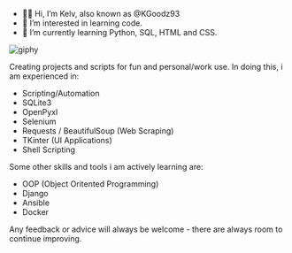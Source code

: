 - 👋🏾 Hi, I’m Kelv, also known as @KGoodz93
- 👀 I’m interested in learning code.
- 🌱 I’m currently learning Python, SQL, HTML and CSS.

![giphy](https://user-images.githubusercontent.com/82043281/172652305-1bfbc708-7215-4f75-98ca-31c7ba3d155b.gif)

Creating projects and scripts for fun and personal/work use. In doing this, i am experienced in:

- Scripting/Automation
- SQLite3
- OpenPyxl
- Selenium
- Requests / BeautifulSoup (Web Scraping)
- TKinter (UI Applications)
- Shell Scripting

Some other skills and tools i am actively learning are:

- OOP (Object Oritented Programming)
- Django
- Ansible
- Docker

Any feedback or advice will always be welcome - there are always room to continue improving.

<!---
KGoodz93/KGoodz93 is a ✨ special ✨ repository because its `README.md` (this file) appears on your GitHub profile.
You can click the Preview link to take a look at your changes.
--->
